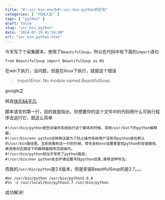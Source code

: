 ```yaml
---
title: "#!-usr-bin-env与#!-usr-bin-python的区别"
categories: [ "代码人生" ]
tags: [ "python" ]
draft: false
slug: "usr_bin_python"
date: "2014-07-29 01:54:00"
url: "usr_bin_python.html"
---
```



今天写了个采集脚本，使用了`BeautifulSoup`，所以在代码中有下面的`import`语句

    from BeautifulSoup import BeautifulSoup as BS

在win下执行，没问题，但是在linux下执行，就报这个错误

 > ImportError: No module named BeautifulSoup

google之

转自[快乐&&平凡](http://blog.csdn.net/wh_19910525/article/details/8040494)

脚本语言的第一行，目的就是指出，你想要你的这个文件中的代码用什么可执行程序去运行它，就这么简单

	#!/usr/bin/python是告诉操作系统执行这个脚本的时候，调用/usr/bin下的python解释器;
	#!/usr/bin/env python这种用法是为了防止操作系统用户没有将python装在默认的/usr/bin路径里。当系统看到这一行的时候，首先会到env设置里查找python的安装路径，再调用对应路径下的解释器程序完成操作。
	#!/usr/bin/python相当于写死了python路径;
	#!/usr/bin/env python会去环境设置寻找python目录,推荐这种写法。

而我的`/usr/bin/python`是2.6版本，但是安装BeautifulSoup的是2.7。。。

    #mv /usr/bin/python /usr/bin/python2.6.6
    #ln -s /usr/local/bin/python2.7 /usr/bin/python

成功解决!